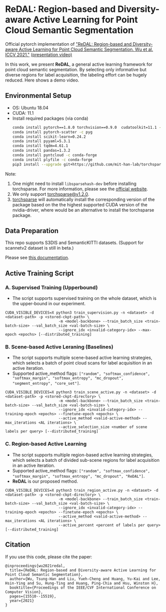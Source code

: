 # ReDAL: Region-based and Diversity-aware Active Learning for Point Cloud Semantic Segmentation
Official pytorch implementation of ["ReDAL: Region-based and Diversity-aware Active Learning for Point Cloud Semantic Segmentation. Wu et al. ICCV 2021."](https://arxiv.org/abs/2107.11769) [(presentation video)](https://www.youtube.com/watch?v=XJeb9kMxs5E)

In this work, we present **ReDAL**, a general active learning framework for point cloud semantic segmentation. By selecting only informative but diverse regions for label acquisition, the labeling effort can be hugely reduced.
Here shows a demo video.


## Environmental Setup

- OS: Ubuntu 18.04
- CUDA: 11.1
- Install required packages (via conda)
  ```bash
  conda install pytorch==1.8.0 torchvision==0.9.0  cudatoolkit=11.1 -c pytorch -c conda-forge
  conda install pytorch-scatter -c pyg
  conda install scikit-learn=0.24.2
  conda install pyyaml=5.3.1
  conda install tqdm=4.61.1
  conda install pandas=1.3.2
  conda install pyntcloud -c conda-forge
  conda install plyfile -c conda-forge
  pip3 install --upgrade git+https://github.com/mit-han-lab/torchsparse.git@v1.2.0
  ```

Note: 
1. One might need to install `libsparsehash-dev` before installing torchsparse. For more information, please see the [official website](https://github.com/mit-han-lab/torchsparse).
2. We only support torchsparse@v1.2.0.
3. [torchsparse](https://anaconda.org/conda-forge/torchsparse) will automatically install the corresponding version of the package based on the the highest supported CUDA version of the nvidia-driver, where would be an alternative to install the torchsparse package.

## Data Preparation

This repo supports S3DIS and SemanticKITTI datasets. (Support for scannetv2 dataset is still in beta.)

Please see [this documentation](./data_preparation).

## Active Training Script

### A. Supervised Training (Upperbound)

- The script supports supervised training on the whole dataset, which is the upper-bound in our experiment.

```shell
CUDA_VISIBLE_DEVICES=X python3 train_supervision.py -n <dataset> -d <dataset-path> -p <stored-ckpt-path> \
                        -m <model-backbone> --train_batch_size <train-batch-size> --val_batch_size <val-batch-size> \
                        --ignore_idx <invalid-category-idx> --max-epoch <epochs> [--distributed_training]
```

### B. Scene-based Active Leraning (Baselines)
- The script supports multiple scene-based active learning strategies, which selects a batch of point cloud scans for label acquisition in an active iteration.
- Supported active\_method flags: `["random", "softmax_confidence", "softmax_margin", "softmax_entropy", "mc_dropout", "segment_entropy", "core_set"]`.

```shell
CUDA_VISIBLE_DEVICES=X python3 train_scene_active.py -n <dataset> -d <dataset-path> -p <stored-ckpt-directory> \
                        -m <model-backbone> --train_batch_size <train-batch-size> --val_batch_size <val-batch-size> \
                        --ignore_idx <invalid-category-idx> --training-epoch <epochs> --finetune-epoch <epochs> \
                        --active_method <valid-active-method> --max_iterations <AL iterations> \
                        --active_selection_size <number of scene labels per query> [--distributed_training]
```

### C. Region-based Active Learning

- The script supports multiple region-based active learning strategies, which selects a batch of divided sub-scene regions for label acquisition in an active iteration.
- Supported active\_method flags: `["random", "softmax_confidence", "softmax_margin", "softmax_entropy", "mc_dropout", "ReDAL"]`.
- **ReDAL** is our proposed method.

```shell
CUDA_VISIBLE_DEVICES=X python3 train_region_active.py -n <dataset> -d <dataset-path> -p <stored-ckpt-directory> \
                        -m <model-backbone> --train_batch_size <train-batch-size> --val_batch_size <val-batch-size> \
                        --ignore_idx <invalid-category-idx> --training-epoch <epochs> --finetune-epoch <epochs> \
                        --active_method <valid-active-method> --max_iterations <AL iterations> \
                        --active_percent <percent of labels per query> [--distributed_training]
```


## Citation

If you use this code, please cite the paper:

```
@inproceedings{wu2021redal,
  title={ReDAL: Region-based and Diversity-aware Active Learning for Point Cloud Semantic Segmentation},
  author={Wu, Tsung-Han and Liu, Yueh-Cheng and Huang, Yu-Kai and Lee, Hsin-Ying and Su, Hung-Ting and Huang, Ping-Chia and Hsu, Winston H},
  booktitle={Proceedings of the IEEE/CVF International Conference on Computer Vision},
  pages={15510--15519},
  year={2021}
}
```
